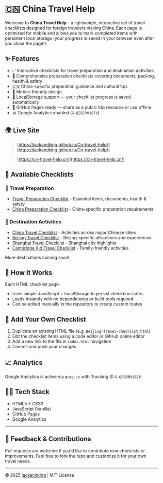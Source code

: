 # 🇨🇳 China Travel Help

Welcome to **China Travel Help** – a lightweight, interactive set of travel checklists designed for foreign travelers visiting China. Each page is optimized for mobile and allows you to mark completed items with persistent local storage (your progress is saved in your browser even after you close the page!).

## ✨ Features

- ✅ Interactive checklists for travel preparation and destination activities
- 🧳 Comprehensive preparation checklists covering documents, packing, health & safety
- 🇨🇳 China-specific preparation guidance and cultural tips
- 📱 Mobile-friendly design
- 🧠 LocalStorage support — your checklist progress is saved automatically
- 🔗 GitHub Pages ready — share as a public trip resource or use offline
- 📊 Google Analytics enabled (`G-QEBJRV187V`)

## 🌍 Live Site

> [https://jackandking.github.io/Cn-travel-help/](https://jackandking.github.io/Cn-travel-help/)

> [https://cn-travel-help.cn/](https://cn-travel-help.cn/)

## 📌 Available Checklists

### 🧳 Travel Preparation
- [Travel Preparation Checklist](travel-preparation-checklist.html) - Essential items, documents, health & safety
- [China Preparation Checklist](china-preparation-checklist.html) - China-specific preparation requirements

### 🎯 Destination Activities  
- [China Travel Checklist](China-travel-checklist.html) - Activities across major Chinese cities
- [Beijing Travel Checklist](Beijing-travel-checklist.html) - Beijing-specific attractions and experiences
- [Shanghai Travel Checklist](Shanghai-travel-checklist.html) - Shanghai city highlights
- [Cambridge Kid Travel Checklist](Cambridge-kid-checklist.html) - Family-friendly activities

More destinations coming soon!

## 🧰 How It Works

Each HTML checklist page:
- Uses simple JavaScript + localStorage to persist checkbox states
- Loads instantly with no dependencies or build tools required
- Can be edited manually in the repository to create custom routes

## 🔧 Add Your Own Checklist

1. Duplicate an existing HTML file (e.g. `Beijing-travel-checklist.html`)
2. Edit the checklist items using a code editor or GitHub online editor
3. Add a new link to the file in `index.html` navigation
4. Commit and push your changes

## 📈 Analytics

Google Analytics is active via `gtag.js` with Tracking ID `G-QEBJRV187V`.

## 🧑‍💻 Tech Stack

- HTML5 + CSS3
- JavaScript (Vanilla)
- GitHub Pages
- Google Analytics

---

## 📮 Feedback & Contributions

Pull requests are welcome if you'd like to contribute new checklists or improvements. Feel free to fork the repo and customize it for your own travel needs.

---

© 2025 [jackandking](https://github.com/jackandking) | MIT License
